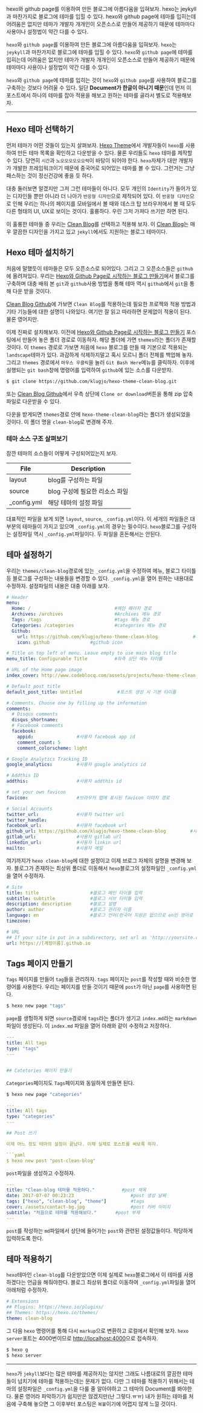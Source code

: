 <!-- more -->
hexo와 github page를 이용하여 만든 블로그에 아름다움을 입혀보자. hexo는 jeykyll과 마찬가지로 블로그에 테마를 입힐 수 있다. hexo와 github page에 테마를 입히는데 어려움은 없지만 테마가 개발자 개개인이 오픈소스로 만들어 제공하기 때문에 테마마다 사용이나 설정법이 약간 다를 수 있다.
<!-- more -->

<!-- excerpt -->
<!-- excerpt -->

`hexo`와 `github page`를 이용하여 만든 블로그에 아름다움을 입혀보자. `hexo`는 `jeykyll`과 마찬가지로 블로그에 테마를 입힐 수 있다. `hexo`와 `github page`에 테마를 입히는데 어려움은 없지만 테마가 개발자 개개인이 오픈소스로 만들어 제공하기 때문에 테마마다 사용이나 설정법이 약간 다를 수 있다. 

`hexo`와 `github page`에 테마를 입히는 것이 `hexo`와 `github page`를 사용하여 블로그를 구축하는 것보다 어려울 수 있다. 일단 **Document가 한글이 아니기 때문**인데 먼저 이 포스트에서 하나의 테마를 잡아 적용을 해보고 원하는 테마를 골라서 별도로 적용해보자. 

- - -

## Hexo 테마 선택하기

먼저 테마가 어떤 것들이 있는지 살펴보자.
[Hexo Theme](https://hexo.io/themes/index.html)에서 개발자들이 `hexo`를 사용하여 만든 테마 목록을 확인하고 다운받을 수 있다. 물론 우리들도 `hexo` 테마를 제작할 수 있다. 당연히 `시간`과 `노오오오오오오력`이 바탕이 되어야 한다. `hexo`자체가 대만 개발자가 개발한 프레임워크이기 때문에 중국어로 되어있는 테마를 볼 수 있다. 그런거는 그냥 패스하는 것이 정신건강에 좋을 듯 하다.

대충 둘러보면 알겠지만 그저 그런 테마들이 아니다. 모두 개인의 `Identity`가 들어가 있는 디자인들 뿐만 아니라 더 나아가 `반응형 디자인`으로 제작되어 있다. 이 `반웅형 디자인`으로 인해 우리는 하나의 페이지를 모바일에서 볼 때와 데스크 탑 브라우저에서 볼 때 모두 다른 형태의 UI, UX로 보이는 것이다. 훌륭하다. 우린 그저 가져다 쓰기만 하면 된다.

이 훌륭한 테마들 중 우리는 [Clean Blog](http://www.codeblocq.com/assets/projects/hexo-theme-clean-blog/)를 선택하고 적용해 보자. 이 [Clean Blog](http://www.codeblocq.com/assets/projects/hexo-theme-clean-blog/)는 매우 깔끔한 디자인을 가지고 있고 `jekyll`에서도 지원하는 블로그 테마이다. 

## Hexo 테마 설치하기

처음에 말했듯이 테마들은 모두 오픈소스로 되어있다. 그리고 그 오픈소스들은 `github`에 올려져있다. 우리는 [Hexo와 Github Page로 시작하는 블로그 만들기](https://kdydesign.github.io/2017/06/23/start-hexo-blog/)에서 블로그를 구축하며 대충 배워 본 `git`과 `github`사용 방법을 통해 테마 역시 `github`에서 `git`을 통해 다운 받을 것이다.

[Clean Blog Github](https://github.com/klugjo/hexo-theme-clean-blog)에 가보면 `Clean Blog`를 적용하는데 필요한 프로젝와 적용 방법과 기타 기능들에 대한 설명이 나와있다. 여기만 잘 읽고 따라하면 문제없이 적용이 된다. 물론 영어지만.

이제 진짜로 설치해보자.
이전에 [Hexo와 Github Page로 시작하는 블로그 만들기](https://kdydesign.github.io/2017/06/23/start-hexo-blog/) 포스팅에서 만들어 놓은 폴더 경로로 이동하자. 해당 폴더에 가면 `themes`라는 폴더가 존재할 것이다. 이 `themes` 경로로 가보면 처음에 `hexo` 블로그를 만들 때 기본으로 적용되는 `landscape`테마가 있다. 과감하게 삭제하지말고 혹시 모르니 폴더 전체를 백업해 놓자. 그리고 `themes` 경로에서 `마우스 우클릭`을 눌러 `Git Bash Here`메뉴를 클릭하자. 이후에 실행되는 `git bash`창에 명령어를 입력하여 `github`에 있는 소스를 다운받자.

```bash
$ git clone https://github.com/klugjo/hexo-theme-clean-blog.git
```

또는 [Clean Blog Github](https://github.com/klugjo/hexo-theme-clean-blog)에서 우측 상단에 `Clone or download`버튼을 통해 zip 압축파일로 다운받을 수 있다.

다운을 받게되면 `themes`경로 안에 `hexo-theme-clean-blog`라는 폴더가 생성되었을 것이다. 이 폴더 명을 `clean-blog`로 변경해 주자.

### 테마 소스 구조 살펴보기

잠깐 테마의 소스들이 어떻게 구성되어있는지 보자. 

|File|Description|
|---|---|
|layout|blog를 구성하는 파일|
|source|blog 구성에 필요한 리소스 파일|
|_config.yml|해당 테마의 설정 파일|

대표적인 파일을 보게 되면 `layout`, `source`, `_config.yml`이다. 이 세개의 파일들은 대부분의 테마들이 가지고 있으며 `_config.yml`의 경우는 필수이다. `hexo`블로그를 구성하는 설정파일 역시 `_config.yml`파일이다. 두 파일을 혼돈해서는 안된다.

## 테마 설정하기
우리는 `themes/clean-blog`경로에 있는 `_config.yml`을 수정하여 메뉴, 블로그 타이틀 등 블로그를 구성하는 내용들을 변경할 수 있다. `_config.yml`을 열어 원하는 내용대로 수정하자. 설정파일의 내용은 대충 아래를 보자.

```yaml
# Header
menu:
  Home: /                               #메인 페이지 경로 
  Archives: /archives                   #Archives 메뉴 경로
  Tags: /tags                           #tags 메뉴 경로
  Categories: /categories               #categories 메뉴 경로
  Github:
    url: https://github.com/klugjo/hexo-theme-clean-blog             #사용자 github url                      
    icon: github               #github icon

# Title on top left of menu. Leave empty to use main blog title
menu_title: Configurable Title          #좌측 상단 메뉴 타이틀

# URL of the Home page image
index_cover: http://www.codeblocq.com/assets/projects/hexo-theme-clean-blog/img/home-bg.jpg       #커버 이미지 경로

# Default post title
default_post_title: Untitled             #포스트 생성 시 기본 타이틀

# Comments. Choose one by filling up the information
comments:
  # Disqus comments
  disqus_shortname:
  # Facebook comments
  facebook:
    appid:                #사용자 facebook app id
    comment_count: 5
    comment_colorscheme: light

# Google Analytics Tracking ID
google_analytics:         #사용자 google analytics id

# Addthis ID
addthis:                  #사용자 addthis id

# set your own favicon
favicon:                  #브라우저 탭에 표시된 favicon 이미지 경로

# Social Accounts
twitter_url:              #사용자 twitter url
twitter_handle:
facebook_url:             #사용자 facebook url
github_url: https://github.com/klugjo/hexo-theme-clean-blog         #사용자 github url
gitlab_url:               #사용자 gitlab url
linkedin_url:             #사용자 linkin url
mailto:                   #사용자 메일
```

여기까지가 `hexo clean-blog`에 대한 설정이고 이제 브로그 자체의 설명을 변경해 보자.
블로그가 존재하는 최상위 폴더로 이동해서 `hexo`블로그의 설정파일인 `_config.yml`을 열어 수정하자.

```yaml
# Site
title: title                   #블로그 메인 타이틀 입력
subtitle: subtitle             #블로그 서브 타이틀 입력
description: description       #블로그 설명 
author: author                 #블로그 관리자 이름
language: en                   #블로그 언어(한국어 지원은 없으므로 en인 영어로 하자.)
timezone:

# URL
## If your site is put in a subdirectory, set url as 'http://yoursite.com/child' and root as '/child/'
url: https://[계정이름].github.io
```

## Tags 페이지 만들기
`Tags` 페이지를 만들어 `tag`들을 관리하자. `tags` 페이지는 `post`를 작성할 때와 비슷한 명령어를 사용한다. 우리는 페이지를 만들 것이기 때문에 `post`가 아닌 `page`를 사용하면 된다.

```bash
$ hexo new page "tags"
```

`page`를 생헝하게 되면 `source`경로에 `tags`라는 폴더가 생기고 `index.md`라는 `markdown`파일이 생성된다. 이 `index.md` 파일을 열어 아래와 같이 수정하고 저장하다.

```yaml
---
title: All tags
type: "tags"
---


## Catetories 페이지 만들기
```
`Categories`페이지도 `Tags`페이지와 동일하게 만들면 된다.

```bash
$ hexo new page "categories"
```

```yaml
---
title: All tags
type: "categories"
---

## Post 쓰기

이제 어느 정도 테마의 설정이 끝났다. 이제 실제로 포스트를 써보록 하자.

```yaml
$ hexo new post "post-clean-blog"
```

`post`파일을 생성하고 수정하자.

```yaml
---
title: "Clean-blog 테마를 적용하다."          #post 제목
date: 2017-07-07 00:23:23                     #post 생성 날짜
tags: ["hexo", "clean-blog", "theme"]         #tags
cover: /assets/contact-bg.jpg                 #post 커버 이미지
subtitle: "처음으로 테마를 적용해보다."       #post 부제
---
```

`post`를 작성하는 `md`파일에서 상단에 들어가는 `post`와 관련된 설정값들이다. 적당하게 입력하도록 한다.

## 테마 적용하기

`hexo`테마인 `clean-blog`를 다운받았으면 이제 실제로 `hexo`블로그에서 이 테마를 사용하겠다는 언급을 해줘야한다. 블로그 최상위 폴더로 이동하여 `_config.yml`파일을 열어 아래처럼 수정하자.

```yaml
# Extensions
## Plugins: https://hexo.io/plugins/
## Themes: https://hexo.io/themes/
theme: clean-blog
```

그 다음 `hexo` 명령어를 통해 다시 `markup`으로 변환하고 로컬에서 확인해 보자. `hexo server`포트는 4000번이므로 [http://localhost:4000](http://localhost:4000)으로 접속하자.

```bash
$ hexo g
$ hexo server
```

- - -
`hexo`가 `jekyll`보다는 많은 테마를 제공하지는 않지만 그래도 나름대로의 깔끔한 테마들이 넘치기에 테마를 적용하는데는 문제가 없다. 다만 그 테마를 적용하기 위해서는 테마의 설정파일은 `_config.yml`을 다룰 줄 알아야하고 그 테마의 Document를 봐야한다. 물론 영어라 파악하기가 쉽지만은 않겠지만(난 그렇다.ㅠㅠ) 내가 원하는 테마를 처음에 구축해 놓으면 그 이후부터 포스팅은 `복붙`이기에 어렵지 않게 느낄 것이다.